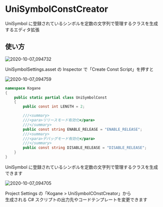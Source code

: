 # UniSymbolConstCreator

UniSymbol に登録されているシンボルを定数の文字列で管理するクラスを生成するエディタ拡張

## 使い方

![2020-10-07_094732](https://user-images.githubusercontent.com/6134875/95274993-3d2c0d80-0882-11eb-9245-d02eb4ed7d82.png)

UniSymbolSettings.asset の Inspector で「Create Const Script」を押すと  

![2020-10-07_094759](https://user-images.githubusercontent.com/6134875/95274996-4026fe00-0882-11eb-99e6-55c2d8aca2db.png)

```cs
namespace Kogane
{
    public static partial class UniSymbolConst
    {
        public const int LENGTH = 2;

        ///<summary>
        ///<para>リリースモード有効化</para>
        ///</summary>
        public const string ENABLE_RELEASE = "ENABLE_RELEASE";
        ///<summary>
        ///<para>デバッグモード有効化</para>
        ///</summary>
        public const string DISABLE_RELEASE = "DISABLE_RELEASE";
    }
}
```

UniSymbol に登録されているシンボルを定数の文字列で管理するクラスを生成できます  

![2020-10-07_094705](https://user-images.githubusercontent.com/6134875/95274991-3b624a00-0882-11eb-8a87-8ccb319991de.png)

Project Settings の「Kogane > UniSymbolCOnstCreator」から  
生成される C# スクリプトの出力先やコードテンプレートを変更できます  
